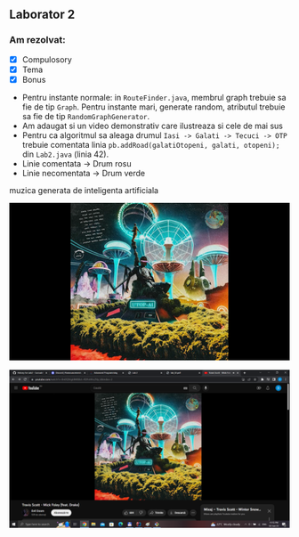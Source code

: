 ## Laborator 2

### Am rezolvat:

* [x] Compulosory 
* [x] Tema
* [x] Bonus 
* Pentru instante normale: in `RouteFinder.java`, membrul graph trebuie
sa fie de tip `Graph`. Pentru instante mari, generate random, atributul trebuie
sa fie de tip `RandomGraphGenerator`.
* Am adaugat si un video demonstrativ care ilustreaza si cele de mai sus
* Pentru ca algoritmul sa aleaga drumul `Iasi -> Galati -> Tecuci -> OTP`
trebuie comentata linia `pb.addRoad(galatiOtopeni, galati, otopeni);` 
din `Lab2.java` (linia 42). 
* Linie comentata -> Drum rosu
* Linie necomentata -> Drum verde

muzica generata de inteligenta artificiala

![img.png](img.png)

![img_1.png](img_1.png)
